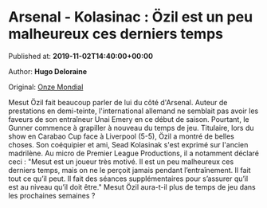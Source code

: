 
# Arsenal - Kolasinac : Özil est un peu malheureux ces derniers temps

Published at: **2019-11-02T14:40:00+00:00**

Author: **Hugo Deloraine**

Original: [Onze Mondial](http://www.onzemondial.com/premier-league/2019-2020/arsenal-kolasinac-ozil-est-un-peu-malheureux-ces-derniers-temps--201455)

Mesut Özil fait beaucoup parler de lui du côté d'Arsenal. Auteur de prestations en demi-teinte, l'international allemand ne semblait pas avoir les faveurs de son entraîneur Unai Emery en ce début de saison. Pourtant, le Gunner commence à grapiller à nouveau du temps de jeu. Titulaire, lors du show en Carabao Cup face à Liverpool (5-5), Özil a montré de belles choses. Son coéquipier et ami, Sead Kolasinak s'est exprimé sur l'ancien madrilène.
Au micro de Premier League Productions, il a notamment déclaré ceci : "Mesut est un joueur très motivé. Il est un peu malheureux ces derniers temps, mais on ne le perçoit jamais pendant l’entraînement. Il fait tout ce qu’il peut. Il fait des séances supplémentaires pour s’assurer qu’il est au niveau qu’il doit être." Mesut Özil aura-t-il plus de temps de jeu dans les prochaines semaines ?
